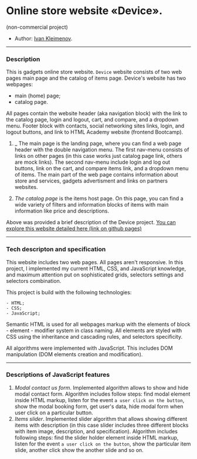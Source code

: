 # Online store website «Device». 
(non-commercial project)

* Author: [Ivan Kleimenov](https://github.com/kleimenov).

---
### Description
This is gadgets online store website. `Device` website consists of two web pages main page and the catalog of items page.  Device's website has two webpages:
- main (home) page;
- catalog page.

All pages contain the website header (aka navigation block) with the link to the catalog page, login and logout, cart, and compare, and a dropdown menu. Footer block with contacts, social networking sites links, login, and logout buttons, and link to HTML Academy website (frontend Bootcamp).

1) _ The main page is the landing page, where you can find a web page header with the double navigation menu. The first nav-menu consists of links on other pages (in this case works just catalog page link, others are mock links). The second nav-menu include login and log out buttons, link on the cart, and compare items link, and a dropdown menu of items. The main part of the web page contains information about store and services, gadgets advertisment and links on partners websites.

2) _The catalog page_ is the items host page. On this page, you can find a wide variety of filters and information blocks of items with main information like price and descriptions. 


Above was provided a brief description of the Device project.
[You can explore this website detailed here (link on github pages)](https://kleimenov.github.io/DEVICE-HTML-CSS-project/)

---
### Tech descripton and specification

This website includes two web pages. All pages aren't responsive. In this project, I implemented my current HTML, CSS, and JavaScript knowledge, and maximum attention put on sophisticated grids, selectors settings and selectors combination. 

This project is build with the following technologies:
```
- HTML;
- CSS;
- JavaScript;

```
Semantic HTML is used for all webpages markup with the elements of block - element - modifier system in class naming. All elements are styled with CSS using the inheritance and cascading rules, and selectors specificity. 

All algorithms  were implemented with JavaScript. This includes DOM manipulation (DOM elements creation and modification).

---
### Descriptions of JavaScript features 
1) _Modal contact us form_. Implemented algorithm allows to show and hide modal contact form. Algorithm includes follow steps: find modal element inside HTML markup, listen for the event `a user click on the button`, show the modal booking form, get user's data, hide modal form when user click on a particular button. 
2) _Items slider_. Implemented slider algorithm that allows showing different items with description (in this case slider includes three different blocks with item image, description, and specification). Algorithm includes following steps: find the slider holder element inside HTML markup, listen for the event `a user click on the button`, show the particular item slide, another click show the another slide and so on.

